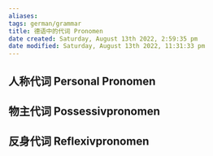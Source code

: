 ```yaml
---
aliases: 
tags: german/grammar
title: 德语中的代词 Pronomen
date created: Saturday, August 13th 2022, 2:59:35 pm
date modified: Saturday, August 13th 2022, 11:31:33 pm
---
```


## 人称代词 Personal Pronomen


## 物主代词 Possessivpronomen


## 反身代词 Reflexivpronomen
